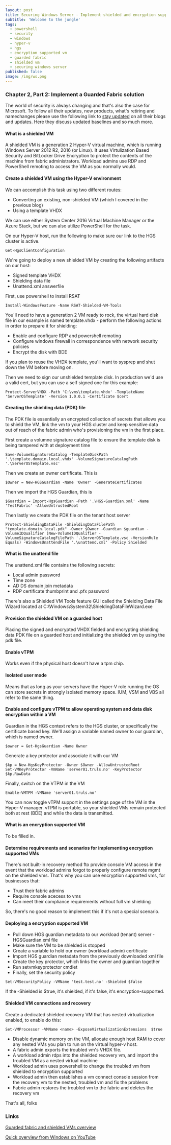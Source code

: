 ```yaml
---
layout: post
title: Securing Windows Server - Implement shielded and encryption supported VMs
subtitle: 'Welcome to the jungle'
tags:
  - powershell
  - security
  - windows
  - hyper-v
  - hgs
  - encryption supported vm
  - guarded fabric
  - shielded vm
  - securing windows server
published: false
image: /img/ws.png
---
```


### Chapter 2, Part 2: Implement a Guarded Fabric solution

The world of security is always changing and that's also the case for Microsoft. To follow all their updates, new products, what's retiring and namechanges please use the following link to [stay updated](https://blogs.technet.microsoft.com/secguide/) on all their blogs and updates. Here they discuss updated baselines and so much more.

#### What is a shielded VM

A shielded VM is a generation 2 Hyper-V virtual machine, which is running Windows Server 2012 R2, 2016 (or Linux).
It uses Virtulization Based Security and BitLocker Drive Encryption to protect the contents of the machine from fabric administrators.
Workload admins use RDP and PowerShell remoting to access the VM as you normally would.

#### Create a shielded VM using the Hyper-V environment

We can accomplish this task using two different routes:

* Converting an existing, non-shielded VM (which I covered in the previous blog)
* Using a template VHDX

We can use either System Center 2016 Virtual Machine Manager or the Azure Stack, but we can also utilize PowerShell for the task.

On our Hyper-V host, run the following to make sure our link to the HGS cluster is active.

~~~console
Get-HgsClientConfiguration
~~~

We're going to deploy a new shielded VM by creating the following artifacts on our host:

* Signed template VHDX
* Shielding data file
* Unattend.xml answerfile

First, use powershell to install RSAT

~~~console
Install-WindowsFeature -Name RSAT-Shielded-VM-Tools
~~~

You'll need to have a generation 2 VM ready to rock, the virtual hard disk file in our example is named template.vhdx - perform the following actions in order to prepare it for shielding:

* Enable and configure RDP and powershell remoting
* Configure windows firewall in correspondence with network security policies
* Encrypt the disk with BDE

If you plan to reuse the VHDX template, you'll want to sysprep and shut down the VM before moving on.

Then we need to sign our unshielded template disk. In production we'd use a valid cert, but you can use a self signed one for this example:

~~~console
Protect-ServerVHDX -Path 'C:\vms\template.vhdx' -TemplateName 'ServerOSTemplate' -Version 1.0.0.1 -Certificate $cert
~~~

#### Creating the shielding data (PDK) file

The PDK file is essentially an encrypted collection of secrets that allows you to shield the VM, link the vm to your HGS cluster and keep sensitive data out of reach of the fabric admin who's provisioning the vm in the first place.

First create a volumne signature catalog file to ensure the template disk is being tampered with at deployment time

~~~console
Save-VolumeSignatureCatalog -TemplateDiskPath '.\template.domain.local.vhdx' -VolumeSignatureCatalogPath '.\ServerOSTemplate.vsc'
~~~

Then we create an owner certificate. This is <TBD>

~~~console
$Owner = New-HGSGuardian -Name 'Owner' -GenerateCertificates
~~~

Then we import the HGS Guardian, this is <TBD>

~~~console
$Guardian = Import-HgsGuardian -Path '.\HGS-Guardian.xml' -Name 'TestFabric' -AllowUntrustedRoot
~~~

Then lastly we create the PDK file on the tenant host server

~~~console
Protect-ShieldingDataFile -ShieldingDataFilePath "template.domain.local.pdk" -Owner $Owner -Guardian $guardian -VolumeIDQualifier (New-VolumeIDQualifier -VolumeSignatureCatalogFilePath '.\ServerOSTemplate.vsc -VersionRule Equals) -WindowsUnattendFile '.\unattend.xml' -Policy Shielded
~~~

#### What is the unattend file

The unattend.xml file contains the following secrets:

* Local admin password
* Time zone
* AD DS domain join metadata
* RDP certificate thumbprint and .pfx password

There's also a Shielded VM Tools feature GUI called the Shielding Data File Wizard located at C:\Windows\System32\ShieldingDataFileWizard.exe

#### Provision the shielded VM on a guarded host

Placing the signed and encrypted VHDX fielded and encrypting shielding data PDK file on a guarded host and initializing the shielded vm by using the pdk file.

#### Enable vTPM

Works even if the physical host doesn't have a tpm chip.

#### Isolated user mode

Means that as long as your servers have the Hyper-V role running the OS can store secrets in strongly isolated memory space. IUM, VSM and VBS all refer to the same thing.

#### Enable and configure vTPM to allow operating system and data disk encryption within a VM

Guardian in the HGS context refers to the HGS cluster, or specifically the certificate based key. We'll assign a variable named owner to our guardian, which is named owner.

~~~console
$owner = Get-HgsGuardian -Name Owner
~~~

Generate a key protector and associate it with our VM

~~~console
$kp = New-HgsKeyProtector -Owner $Owner -AllowUntrustedRoot
Set-VMKeyProtector -VmName 'server01.truls.no' -KeyProtector $kp.RawData
~~~

Finally, switch on the VTPM in the VM

~~~console
Enable-VMTPM -VMName 'server01.truls.no'
~~~

You can now toggle vTPM support in the settings page of the VM in the Hyper-V manager.
vTPM is portable, so your shielded VMs remain protected both at rest (BDE) and while the data is transmitted.

#### What is an encryption supported VM

To be filled in.

#### Determine requirements and scenarios for implementing encryption supported VMs

There's not built-in recovery method fto provide console VM access in the event that the workload admins forgot to properly configure remote mgmt on the shielded vms. That's why you can use encryption supported vms, for businesses that:

* Trust their fabric admins
* Require console acecess to vms
* Can meet their compliance requirements without full vm shielding

So, there's no good reason to implement this if it's not a special scenario.

#### Deploying a encryption supported VM

* Pull down HGS guardian metadata to our workload (tenant) server - HGSGuardian.xml file
* Make sure the VM to be shielded is stopped
* Create a variable to hold our owner (workload admin) certificate
* Import HGS guardian metadata from the previously downloaded xml file
* Create the key protector, which links the owner and guardian together
* Run setvmkeyprotector cmdlet
* Finally, set the security policy

~~~console
Set-VMSecurityPolicy -VMName 'test.test.no' -Shielded $false
~~~

If the -Shielded is $true, it's shielded, if it's false, it's encryption-supported.

#### Shielded VM connections and recovery

Create a dedicated shielded recovery VM that has nested virtualization enabled, to enable do this:

~~~console
Set-VMProcessor -VMName <name> -ExposeVirtualizationExtensions  $true
~~~

* Disable dynamic memory on the VM, allocate enough host RAM to cover any nested VMs you plan to run on the virtual hyper-v host.
* A fabric admin exports the troubled vm's VHDX file. 
* A workload admin rdps into the shielded recovery vm, and import the troubled VM as a nested virtual machine
* Workload admin uses powershell to change the troubled vm from shielded to encryption supported
* Workload admin then establishes a vm connect console session from the recovery vm to the nested, troubled vm and fix the problems
* Fabric admin restores the troubled  vm to the fabric and deletes the recovery vm

That's all, folks

### Links

[Guarded fabric and shielded VMs overview](https://docs.microsoft.com/en-us/windows-server/security/guarded-fabric-shielded-vm/guarded-fabric-and-shielded-vms)

[Quick overview from Windows on YouTube](https://www.youtube.com/watch?v=nPJfI7r_AGg)